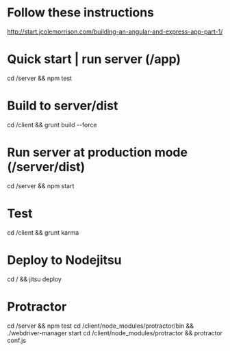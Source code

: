 # Follow these instructions
http://start.jcolemorrison.com/building-an-angular-and-express-app-part-1/

# Quick start | run server (/app)
 cd /server && npm test

# Build to server/dist
cd /client && grunt build --force

# Run server at production mode (/server/dist)
cd /server && npm start

# Test
cd /client && grunt karma

# Deploy to Nodejitsu
cd / && jitsu deploy

# Protractor 
cd /server && npm test
cd /client/node_modules/protractor/bin && ./webdriver-manager start
cd /client/node_modules/protractor && protractor conf.js